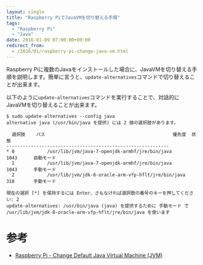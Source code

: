 ```yaml
---
layout: single
title: "Raspberry PiでJavaVMを切り替える手順"
tags:
  - "Raspberry Pi"
  - "Java"
date: 2016-01-09 07:00:00+09:00
redirect_from:
  - /2016/01/raspberry-pi-change-java-vm.html
---
```


Raspberry Piに複数のJavaをインストールした場合に、JavaVMを切り替える手順を説明します。簡単に言うと、`update-alternatives`コマンドで切り替えることが出来ます。

<!-- more -->

以下のように`update-alternatives`コマンドを実行することで、対話的にJavaVMを切り替えることが出来ます。

```
$ sudo update-alternatives --config java
alternative java (/usr/bin/java を提供) には 2 個の選択肢があります。

  選択肢    パス                                               優先度  状態
------------------------------------------------------------
* 0            /usr/lib/jvm/java-7-openjdk-armhf/jre/bin/java        1043      自動モード
  1            /usr/lib/jvm/java-7-openjdk-armhf/jre/bin/java        1043      手動モード
  2            /usr/lib/jvm/jdk-8-oracle-arm-vfp-hflt/jre/bin/java   318       手動モード

現在の選択 [*] を保持するには Enter、さもなければ選択肢の番号のキーを押してください: 2
update-alternatives: /usr/bin/java (java) を提供するために 手動モード で /usr/lib/jvm/jdk-8-oracle-arm-vfp-hflt/jre/bin/java を使います
```

# 参考

* [Raspberry Pi - Change Default Java Virtual Machine (JVM)](http://www.savagehomeautomation.com/projects/raspberry-pi-change-default-java-virtual-machine-jvm.html)
